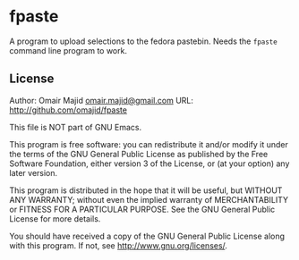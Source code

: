 fpaste
======

A program to upload selections to the fedora pastebin. Needs the
`fpaste` command line program to work.

License
-------

Author: Omair Majid <omair.majid@gmail.com>
URL: http://github.com/omajid/fpaste

This file is NOT part of GNU Emacs.

This program is free software: you can redistribute it and/or
modify it under the terms of the GNU General Public License as
published by the Free Software Foundation, either version 3 of the
License, or (at your option) any later version.

This program is distributed in the hope that it will be useful, but
WITHOUT ANY WARRANTY; without even the implied warranty of
MERCHANTABILITY or FITNESS FOR A PARTICULAR PURPOSE. See the GNU
General Public License for more details.

You should have received a copy of the GNU General Public License
along with this program. If not, see
<http://www.gnu.org/licenses/>.


